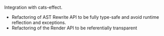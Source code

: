 
Integration with cats-effect.

* Refactoring of AST Rewrite API to be fully type-safe and avoid runtime reflection and exceptions.
* Refactoring of the Render API to be referentially transparent
